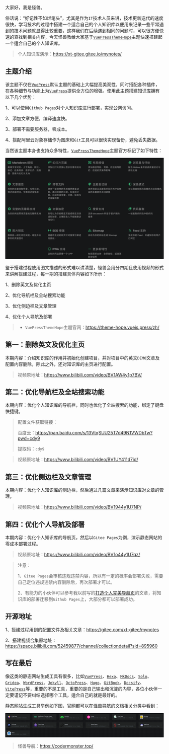 大家好，我是怪兽。

俗话说：“好记性不如烂笔头”，尤其是作为`IT`技术人员来讲，技术更新迭代的速度很快，学习技术的过程中搭建一个适合自己的个人知识库以便用来记录一些平常遇到的技术问题就显得比较重要，这样我们在后续遇到相同的问题时，可以很方便快速的查找到相关内容，今天怪兽教给大家基于[`VuePressThemeHope`](https://theme-hope.vuejs.press/zh/)主题快速搭建起一个适合自己的个人知识库。

> 个人知识库演示：https://xt-gitee.gitee.io/mynotes/

## 主题介绍

该主题不仅在[`VuePress`](https://v2.vuepress.vuejs.org/zh/)默认主题的基础上大幅提高美观性，同时搭配各种插件，在各种细节与功能上为[`VuePress`](https://v2.vuepress.vuejs.org/zh/)提供全方位的增强。使用此主题搭建知识库拥有以下几个优势：

1、可以使用`Github Pages`对个人知识库进行部署，实现公网访问。

2、添加文章方便，编译速度快。

3、部署不需要服务器，零成本。

4、搭配阿里云对象存储作为图床和`Git`工具可以很快实现备份，避免丢失数据。

当然该主题本身也支持众多特性，[`VuePressThemeHope`](https://theme-hope.vuejs.press/zh/)主题官方标记了如下特性：

![image-20230216180621399](assets/image-20230216180621399.png)

鉴于搭建过程使用图文描述的形式难以讲清楚，怪兽会用分四期且使用视频的形式来讲解搭建过程，每一期的搭建具体内容如下所示：

1、删除英文及优化主页

2、优化导航栏及全站搜索功能

3、优化侧边栏及文章管理

4、优化个人导航及部署

>* `VuePressThemeHope`主题官网：https://theme-hope.vuejs.press/zh/

## 第一：删除英文及优化主页

本期内容：介绍知识库的作用并初始化创建项目，并对项目中的英文`DEMO`文章及配置内容删除，除此之外，还对知识库的主页进行配置。

>视频原地址：https://www.bilibili.com/video/BV1AW4y1p7BV/

## 第二：优化导航栏及全站搜索功能

本期内容：优化个人知识库的导航栏，同时也优化了全站搜索的功能，绑定了键盘快捷键。

>配置文件获取链接：
>
>百度云：https://pan.baidu.com/s/13VtqSUU25T7d49N1VWDbTw?pwd=cdy9 
>
>提取码：`cdy9`

>视频原地址：https://www.bilibili.com/video/BV1UY411d7id/

## 第三：优化侧边栏及文章管理

本期内容：优化个人知识库的侧边栏，然后通过几篇文章来演示知识库对文章的管理。

>视频原地址：https://www.bilibili.com/video/BV1944y1U7NP/

## 第四：优化个人导航及部署

本期内容：优化个人知识库的导航页，然后以`Gitee Pages`为例，演示静态网站的零成本部署过程。

> 视频原地址：https://www.bilibili.com/video/BV1o44y1U7qz/

>注意：
>
>1、`Gitee Pages`会审核违规违禁内容，所以有一定的概率会部署失败，需要自己定位违规违禁内容删除后，再次部署才可以。
>
>2、有能力的小伙伴可以参考我以前写的[打造个人完美导航页](https://zhuanlan.zhihu.com/p/606387934)的文章，将知识库的部署迁移到`Github Pages`上，大部分都可以部署成功。

## 开源地址

1、搭建过程用到的配置文件及相关文章：https://gitee.com/xt-gitee/mynotes

2、搭建视频合集原地址：https://space.bilibili.com/52459877/channel/collectiondetail?sid=895960

## 写在最后

像这类的静态网站生成工具有很多，比如[`VuePress`](https://v2.vuepress.vuejs.org/zh/)、[`Hexo`](https://hexo.io/zh-cn/index.html)、[`MkDocs`](https://www.mkdocs.org/)、[`Solo`](https://b3log.org/solo/)、[`Gridea`](https://open.gridea.dev/)、[`WordPress`](https://cn.wordpress.org/)、[`Jekyll`](https://jekyllcn.com/)、[`OctoPress`](http://octopress.org/docs/)、[`Hugo`](https://gohugo.io/)、[`GitBook`](https://www.gitbook.com/)、[`Docsify`](https://docsify.js.org/#/)、[`VitePress`](https://vitepress.vuejs.org/)等，重要的不是工具，重要的是自己输出和沉淀的内容，各位小伙伴一定要谨记不要纠结选择哪个工具，适合自己的就是最好的。

静态网站生成工具举例如下图，官网都可以在[怪兽导航](https://codermonster.top/)的文档相关分类中看到：

![image-20230216181904733](assets/image-20230216181904733.png)

>怪兽导航：https://codermonster.top/